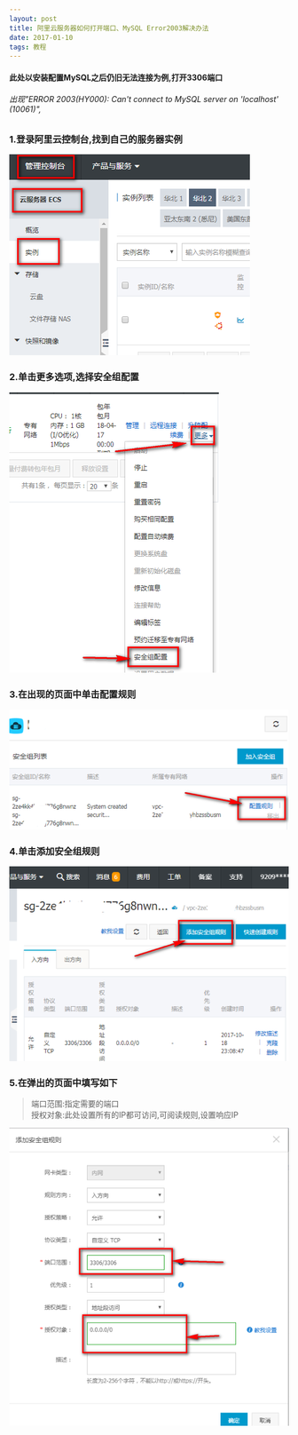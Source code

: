 ```yaml
---
layout: post
title: 阿里云服务器如何打开端口、MySQL Error2003解决办法
date: 2017-01-10
tags: 教程    
---
```

#### 此处以安装配置MySQL之后仍旧无法连接为例,打开3306端口
###### 出现"ERROR 2003(HY000): Can't connect to MySQL server on 'localhost' (10061)",

### 1.登录阿里云控制台,找到自己的服务器实例
<img src="/images/posts/aliyunMySQL/01.jpg">

### 2.单击更多选项,选择安全组配置
<img src="/images/posts/aliyunMySQL/02.jpg"> 

### 3.在出现的页面中单击配置规则
<img src="/images/posts/aliyunMySQL/03.jpg"> 

### 4.单击添加安全组规则
<img src="/images/posts/aliyunMySQL/04.jpg"> 

### 5.在弹出的页面中填写如下
>端口范围:指定需要的端口  
 授权对象:此处设置所有的IP都可访问,可阅读规则,设置响应IP

<img src="/images/posts/aliyunMySQL/05.png"> 
